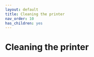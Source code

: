 ```yaml
---
layout: default
title: Cleaning the printer
nav_order: 10
has_children: yes
---
```

<h1> Cleaning the printer </h1>

